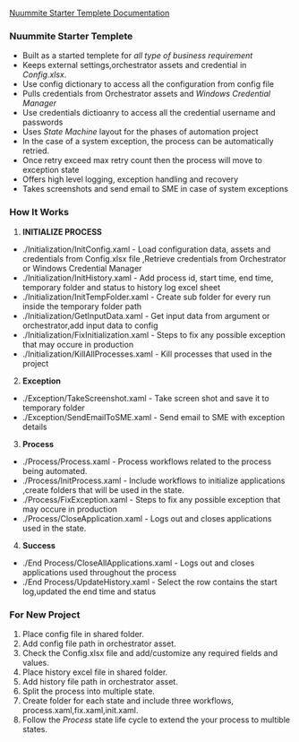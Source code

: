 [Nuummite Starter Templete Documentation](https://source.cloud.google.com/rpapoc-260115/Nuummite_starter_templete?authuser=0)

### Nuummite Starter Templete ###

* Built as a started templete for *all type of business requirement*
* Keeps external settings,orchestrator assets and credential in *Config.xlsx*.
* Use config dictionary to access all the configuration from config file
* Pulls credentials from Orchestrator assets and *Windows Credential Manager*
* Use credentials dictioanry to access all the credential username and passwords
* Uses *State Machine* layout for the phases of automation project
* In the case of a system exception, the process can be automatically retried.
* Once retry exceed max retry count then the process will move to exception state
* Offers high level logging, exception handling and recovery
* Takes screenshots and send email to SME in case of system exceptions


### How It Works ###

1. **INITIALIZE PROCESS**
 + ./Initialization/InitConfig.xaml - Load configuration data, assets and credentials from Config.xlsx file ,Retrieve credentials from Orchestrator or Windows Credential Manager
 + ./Initialization/InitHistory.xaml - Add process id, start time, end time, temporary folder and status to history log excel sheet
 + ./Initialization/InitTempFolder.xaml - Create sub folder for every run inside the temporary folder path 
 + ./Initialization/GetInputData.xaml - Get input data from argument or orchestrator,add input data to config
 + ./Initialization/FixInitialization.xaml - Steps to fix any possible exception that may occure in production
 + ./Initialization/KillAllProcesses.xaml - Kill processes that used in the project

2. **Exception**
 + ./Exception/TakeScreenshot.xaml - Take screen shot and save it to temporary folder
 + ./Exception/SendEmailToSME.xaml - Send email to SME with exception details

3. **Process**
 + ./Process/Process.xaml - Process workflows related to the process being automated.
 + ./Process/InitProcess.xaml - Include workflows to initialize applications ,create folders that will be used in the state.
 + ./Process/FixException.xaml - Steps to fix any possible exception that may occure in production
+ ./Process/CloseApplication.xaml - Logs out and closes applications used in the state.

4. **Success**
 + ./End Process/CloseAllApplications.xaml - Logs out and closes applications used throughout the process
 + ./End Process/UpdateHistory.xaml - Select the row contains the start log,updated the end time and status

### For New Project ###

1. Place config file in shared folder.
2. Add config file path in orchestrator asset.
3. Check the Config.xlsx file and add/customize any required fields and values.
4. Place history excel file in shared folder.
5. Add history file path in orchestrator asset.
6. Split the process into multiple state.
7. Create folder for each state and include three workflows, process.xaml,fix.xaml,init.xaml.
8. Follow the *Process* state life cycle to extend the your process to multible states.
